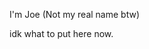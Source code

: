 I'm Joe (Not my real name btw)

idk what to put here now.

<!---
WHY ARE ALL OF MY TEXTURES WRONG - some guy in gmod without css installed
--->
